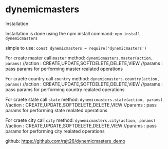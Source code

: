 # dynemicmasters

Installation

Installation is done using the npm install command:
`npm install dynemicmasters`

simple to use:
`const dynemicmasters = require('dynemicmasters')`

For create master call `master` method:
`dynemicmasters.master(action, params)`
//action : CREATE,UPDATE,SOFTDELETE,DELETE,VIEW
//params : pass params for performing master realated operations

For craete country call `country` method:
`dynemicmasters.country(action, params)`
//action : CREATE,UPDATE,SOFTDELETE,DELETE,VIEW
//params : pass params for performing country realated operations

For craete state call `state` method:
`dynemicmasters.state(action, params)`
//action : CREATE,UPDATE,SOFTDELETE,DELETE,VIEW
//params : pass params for performing state realated operations

For craete city call `city` method:
`dynemicmasters.city(action, params)`
//action : CREATE,UPDATE,SOFTDELETE,DELETE,VIEW
//params : pass params for performing city realated operations


github:
https://github.com/rajt26/dynemicmasters_demo